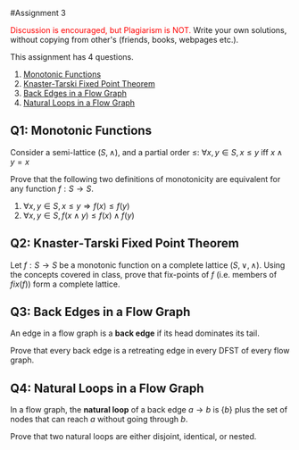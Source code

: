 <a id="top"/>

#Assignment 3

<font color="red">Discussion is encouraged, but Plagiarism is NOT.</font> Write your own solutions, without copying from other's (friends, books, webpages etc.).

This assignment has 4 questions.

  1. [Monotonic Functions](#monotone)
  2. [Knaster-Tarski Fixed Point Theorem](#tarski)
  3. [Back Edges in a Flow Graph](#back)
  4. [Natural Loops in a Flow Graph](#loop)

## Q1: Monotonic Functions <a id="#monotone"/>

Consider a semi-lattice $(S, \wedge)$, and a partial order $\leq$:
$\forall x, y \in S, x \leq y$ iff $x \wedge y = x$

Prove that the following two definitions of monotonicity are
equivalent for any function $f:S \rightarrow S$.

 1. $\forall x, y \in S, x \leq y \Rightarrow f(x) \leq f(y)$
 2. $\forall x, y \in S, f(x \wedge y) \leq f(x) \wedge f(y)$

## Q2: Knaster‐Tarski Fixed Point Theorem <a id="#tarski"/>

Let $f:S \rightarrow S$ be a monotonic function on a complete lattice
$(S, \vee,\wedge)$. Using the concepts covered in class, prove that
fix-points of $f$ (i.e. members of $fix(f)$) form a complete lattice.

## Q3: Back Edges in a Flow Graph <a id="#back"/>

An edge in a flow graph is a __back edge__ if its head dominates its tail.

Prove that every back edge is a retreating edge in every DFST of every
flow graph.

## Q4: Natural Loops in a Flow Graph <a id="#loop"/>

 In a flow graph, the __natural loop__ of a back edge $a\rightarrow b$ is $\{b\}$ plus
 the set of nodes that can reach $a$ without going through $b$.

 Prove that two natural loops are either disjoint, identical, or nested.

[cs618]:	http://www.cse.iitb.ac.in/~karkare/cs618
